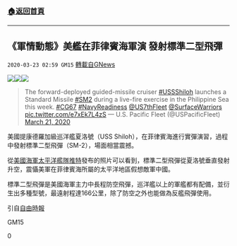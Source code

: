 ###  [:house:返回首頁](https://github.com/ourhimalayas/txt)
---

## 《軍情動態》美艦在菲律賓海軍演 發射標準二型飛彈
`2020-03-23 02:59 GM15` [轉載自GNews](https://gnews.org/zh-hant/149385/)

![](https://s3-ap-northeast-1.amazonaws.com/news.guo.offload.media/wp-content/uploads/2020/03/23025756/Noname-20.jpg)![](https://s3-ap-northeast-1.amazonaws.com/news.guo.offload.media/wp-content/uploads/2020/03/23025429/phpIYZpbW.jpg)![](https://s3-ap-northeast-1.amazonaws.com/news.guo.offload.media/wp-content/uploads/2020/03/23025410/phpiLki9Y.jpg)
> The forward-deployed guided-missile cruiser [#USSShiloh](https://twitter.com/hashtag/USSShiloh?src=hash&amp;ref_src=twsrc%5Etfw) launches a Standard Missile [#SM2](https://twitter.com/hashtag/SM2?src=hash&amp;ref_src=twsrc%5Etfw) during a live-fire exercise in the Philippine Sea this week. [#CG67](https://twitter.com/hashtag/CG67?src=hash&amp;ref_src=twsrc%5Etfw) [#NavyReadiness](https://twitter.com/hashtag/NavyReadiness?src=hash&amp;ref_src=twsrc%5Etfw) [@US7thFleet](https://twitter.com/US7thFleet?ref_src=twsrc%5Etfw) [@SurfaceWarriors](https://twitter.com/SurfaceWarriors?ref_src=twsrc%5Etfw) [pic.twitter.com/e7xEk7L4zS](https://t.co/e7xEk7L4zS)
> — U.S. Pacific Fleet (@USPacificFleet) [March 21, 2020](https://twitter.com/USPacificFleet/status/1241468582006910977?ref_src=twsrc%5Etfw)

美國提康德羅加級巡洋艦夏洛號（USS Shiloh），在菲律賓海進行實彈演習，過程中發射標準二型飛彈（SM-2），場面相當震撼。

從[美國海軍太平洋艦隊推特](https://twitter.com/USPacificFleet/status/1241468582006910977)發布的照片可以看到，標準二型飛彈從夏洛號垂直發射升空，震懾美軍在菲律賓海所屬的太平洋地區假想敵軍中國。

標準二型飛彈是美國海軍主力中長程防空飛彈，巡洋艦以上的軍艦都有配備，並衍生出多種型號，最遠射程達166公里，除了防空之外也能做為反艦飛彈使用。

引自[自由時報](https://news.ltn.com.tw/news/world/breakingnews/3108490)

GM15

0
